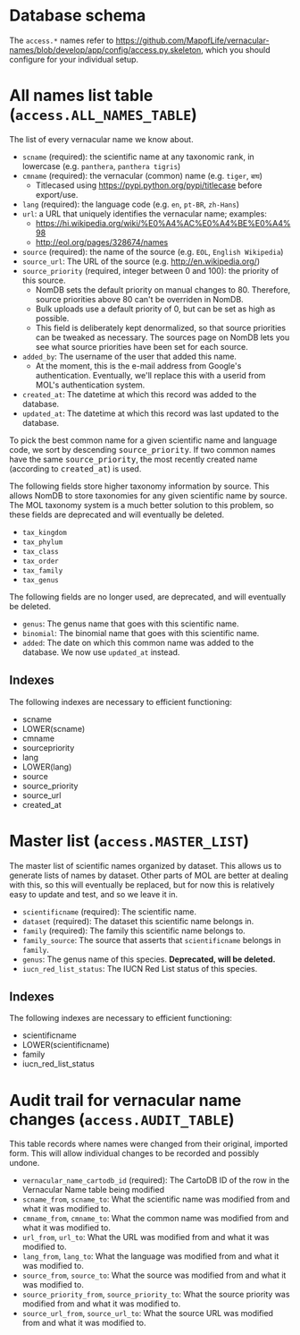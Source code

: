 Database schema
===============

The `access.*` names refer to https://github.com/MapofLife/vernacular-names/blob/develop/app/config/access.py.skeleton, which you should configure for your individual setup.

# All names list table (`access.ALL_NAMES_TABLE`)

The list of every vernacular name we know about.

 * `scname` (required): the scientific name at any taxonomic rank, in lowercase (e.g. `panthera`, `panthera tigris`)
 * `cmname` (required): the vernacular (common) name (e.g. `tiger`, `बाघ`)
   * Titlecased using https://pypi.python.org/pypi/titlecase before export/use.
 * `lang` (required): the language code (e.g. `en`, `pt-BR`, `zh-Hans`)
 * `url`: a URL that uniquely identifies the vernacular name; examples:
   * https://hi.wikipedia.org/wiki/%E0%A4%AC%E0%A4%BE%E0%A4%98
   * http://eol.org/pages/328674/names
 * `source` (required): the name of the source (e.g. `EOL`, `English Wikipedia`)
 * `source_url`: The URL of the source (e.g. http://en.wikipedia.org/)
 * `source_priority` (required, integer between 0 and 100): the priority of this source.
   * NomDB sets the default priority on manual changes to 80. Therefore, source priorities above 80 can't be overriden in NomDB.
   * Bulk uploads use a default priority of 0, but can be set as high as possible.
   * This field is deliberately kept denormalized, so that source priorities can be tweaked as necessary. The sources page on NomDB lets you see what source priorities have been set for each source.
 * `added_by`: The username of the user that added this name.
   * At the moment, this is the e-mail address from Google's authentication. Eventually, we'll replace this with a userid from MOL's authentication system.
 * `created_at`: The datetime at which this record was added to the database.
 * `updated_at`: The datetime at which this record was last updated to the database.

To pick the best common name for a given scientific name and language code, we sort by descending <tt>source_priority</tt>. If two common names have the same <tt>source_priority</tt>, the most recently created name (according to <tt>created_at</tt>) is used.

The following fields store higher taxonomy information by source. This allows NomDB to store taxonomies for any given scientific name by source. The MOL taxonomy system is a much better solution to this problem, so these fields are deprecated and will eventually be deleted.

 * `tax_kingdom`
 * `tax_phylum`
 * `tax_class`
 * `tax_order`
 * `tax_family`
 * `tax_genus`

The following fields are no longer used, are deprecated, and will eventually be deleted.

 * `genus`: The genus name that goes with this scientific name.
 * `binomial`: The binomial name that goes with this scientific name.
 * `added`: The date on which this common name was added to the database. We now use `updated_at` instead.

## Indexes

The following indexes are necessary to efficient functioning:

 * scname
 * LOWER(scname)
 * cmname
 * sourcepriority
 * lang
 * LOWER(lang)
 * source
 * source_priority
 * source_url
 * created_at

# Master list (`access.MASTER_LIST`)

The master list of scientific names organized by dataset. This allows us to generate lists of names by dataset. Other parts of MOL are better at dealing with this, so this will eventually be replaced, but for now this is relatively easy to update and test, and so we leave it in.

 * `scientificname` (required): The scientific name.
 * `dataset` (required): The dataset this scientific name belongs in. 
 * `family` (required): The family this scientific name belongs to.
 * `family_source`: The source that asserts that `scientificname` belongs in `family`.
 * `genus`: The genus name of this species. **Deprecated, will be deleted.**
 * `iucn_red_list_status`: The IUCN Red List status of this species.

## Indexes

The following indexes are necessary to efficient functioning:

 * scientificname
 * LOWER(scientificname)
 * family
 * iucn_red_list_status

# Audit trail for vernacular name changes (`access.AUDIT_TABLE`)

This table records where names were changed from their original, imported form. This will allow individual changes to be recorded and possibly undone.

 * `vernacular_name_cartodb_id` (required): The CartoDB ID of the row in the Vernacular Name table being modified
 * `scname_from`, `scname_to`: What the scientific name was modified from and what it was modified to.
 * `cmname_from`, `cmname_to`: What the common name was modified from and what it was modified to.
 * `url_from`, `url_to`: What the URL was modified from and what it was modified to.
 * `lang_from`, `lang_to`: What the language was modified from and what it was modified to.
 * `source_from`, `source_to`: What the source was modified from and what it was modified to.
 * `source_priority_from`, `source_priority_to`: What the source priority was modified from and what it was modified to.
 * `source_url_from`, `source_url_to`: What the source URL was modified from and what it was modified to.

